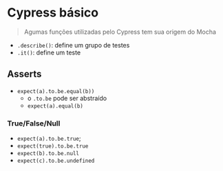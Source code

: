 # Cypress básico
> Agumas funções utilizadas pelo Cypress tem sua origem do Mocha
- `.describe()`: define um grupo de testes
- `.it()`: define um teste

## Asserts
- `expect(a).to.be.equal(b))`
    - o `.to.be` pode ser abstraído
    - `expect(a).equal(b)`   
### True/False/Null
- `expect(a).to.be.true`;
- `expect(true).to.be.true`
- `expect(b).to.be.null`
- `expect(c).to.be.undefined`
